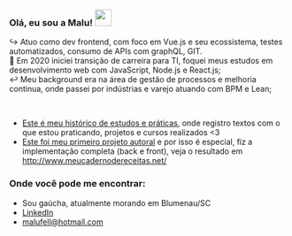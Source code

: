 ### Olá, eu sou a Malu! <img src="https://media.giphy.com/media/hvRJCLFzcasrR4ia7z/giphy.gif" width="30px">  

:arrow_right_hook: Atuo como dev frontend, com foco em Vue.js e seu ecossistema, testes automatizados, consumo de APIs com graphQL, GIT.
<br>
:twisted_rightwards_arrows: Em 2020 iniciei transição de carreira para TI, foquei meus estudos em desenvolvimento web com JavaScript, Node.js e React.js;<br>
:leftwards_arrow_with_hook: Meu background era na área de gestão de processos e melhoria contínua, onde passei por indústrias e varejo atuando com BPM e Lean; <br>

<br>

- [Este é meu histórico de estudos e práticas](https://github.com/malufell/malufell/blob/main/meu-log.md), onde registro textos com o que estou praticando, projetos e cursos realizados <3
- [Este foi meu primeiro projeto autoral](https://github.com/malufell/meu-caderno-de-receitas) e por isso é especial, fiz a implementação completa (back e front), veja o resultado em http://www.meucadernodereceitas.net/<br>

### Onde você pode me encontrar:

- Sou gaúcha, atualmente morando em Blumenau/SC <br>
- [LinkedIn](https://www.linkedin.com/in/mariafell/) <br>
- malufell@hotmail.com <br>

